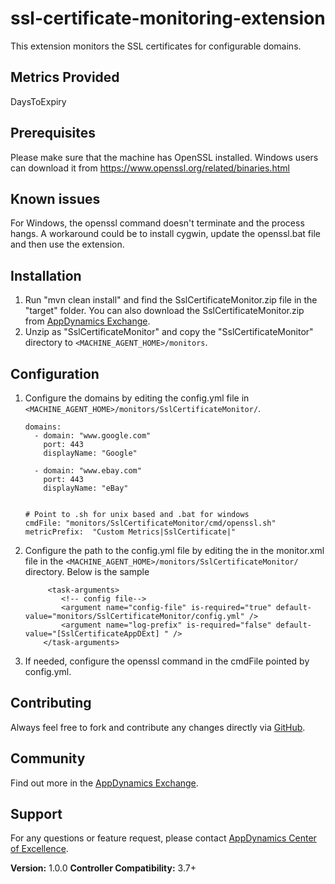 ssl-certificate-monitoring-extension
====================================

This extension monitors the SSL certificates for configurable domains.

## Metrics Provided ##

DaysToExpiry


## Prerequisites ##

Please make sure that the machine has OpenSSL installed. Windows users can download it from https://www.openssl.org/related/binaries.html

## Known issues ##

For Windows, the openssl command doesn't terminate and the process hangs. A workaround could be to install cygwin, update the openssl.bat file and then use the extension.

## Installation ##

1. Run "mvn clean install" and find the SslCertificateMonitor.zip file in the "target" folder. You can also download the SslCertificateMonitor.zip from [AppDynamics Exchange][].
2. Unzip as "SslCertificateMonitor" and copy the "SslCertificateMonitor" directory to `<MACHINE_AGENT_HOME>/monitors`.

## Configuration ##

1. Configure the domains by editing the config.yml file in `<MACHINE_AGENT_HOME>/monitors/SslCertificateMonitor/`.

    ```
    domains:
      - domain: "www.google.com"
        port: 443
        displayName: "Google"

      - domain: "www.ebay.com"
        port: 443
        displayName: "eBay"


    # Point to .sh for unix based and .bat for windows
    cmdFile: "monitors/SslCertificateMonitor/cmd/openssl.sh"
    metricPrefix:  "Custom Metrics|SslCertificate|"
    ```


2. Configure the path to the config.yml file by editing the <task-arguments> in the monitor.xml file in the `<MACHINE_AGENT_HOME>/monitors/SslCertificateMonitor/` directory. Below is the sample

    ```
         <task-arguments>
            <!-- config file-->
            <argument name="config-file" is-required="true" default-value="monitors/SslCertificateMonitor/config.yml" />
            <argument name="log-prefix" is-required="false" default-value="[SslCertificateAppDExt] " />
        </task-arguments>
    ```

3. If needed, configure the openssl command in the cmdFile pointed by config.yml.

## Contributing ##

Always feel free to fork and contribute any changes directly via [GitHub][].

## Community ##

Find out more in the [AppDynamics Exchange][].

## Support ##

For any questions or feature request, please contact [AppDynamics Center of Excellence][].

**Version:** 1.0.0
**Controller Compatibility:** 3.7+


[Github]: https://github.com/Appdynamics/ssl-certificate-monitoring-extension
[AppDynamics Exchange]: http://community.appdynamics.com/t5/AppDynamics-eXchange/idb-p/extensions
[AppDynamics Center of Excellence]: mailto:ace-request@appdynamics.com
